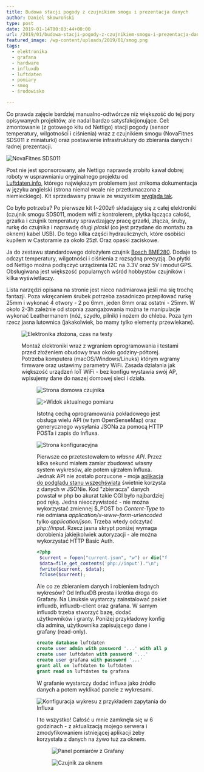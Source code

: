 ```yaml
---
title: Budowa stacji pogody z czujnikiem smogu i prezentacja danych
author: Daniel Skowroński
type: post
date: 2019-01-14T00:03:44+00:00
url: /2019/01/budowa-stacji-pogody-z-czujnikiem-smogu-i-prezentacja-danych/
featured_image: /wp-content/uploads/2019/01/smog.png
tags:
  - elektronika
  - grafana
  - hardware
  - influxdb
  - luftdaten
  - pomiary
  - smog
  - środowisko

---
```

Co prawda zajęcie bardziej manualno-odtwórcze niż większość do tej pory opisywanych projektów, ale nadal bardzo satysfakcjonujące. Cel: zmontowanie (z gotowego kitu od Nettigo) stacji pogody (sensor temperatury, wilgotności i ciśnienia) wraz z czujnikiem smogu (NovaFitnes SDS011 z miniaturki) oraz postawienie infrastruktury do zbierania danych i ładnej prezentacji.

![NovaFitnes SDS011](/wp-content/uploads/2019/01/smog.png)

Post nie jest sponsorowany, ale Nettigo naprawdę zrobiło kawał dobrej roboty w usprawnianiu oryginalnego projektu od  
[Luftdaten.info][1], którego największym problemem jest znikoma dokumentacja w języku angielski (strona niemal wcale nie przetłumaczona z niemieckiego). Kit sprzedawany prawie ze wszystkim [wygląda tak][2].

Co było potrzeba? Po pierwsze kit (~200zł) składający się z całej elektroniki (czujnik smogu SDS011, modem wifi z kontrolerem, płytka łącząca całość, grzałka i czujnik temperatury sprawdzający pracę grzałki, złącza, śruby, rurkę do czujnika i naprawdę długi _płaski_ (co jest przydane do montażu za oknem) kabel USB). Do tego kilka części hydraulicznych, które osobiści kupiłem w Castoramie za około 25zł. Oraz opaski zaciskowe.

Ja do zestawu standardowego dołożyłem czujnik [Bosch BME280][3]. Dodaje to odczyt temperatury, wilgotności i ciśnienia z rozsądną precyzją. Do płytki od Nettigo można podłączyć urządzenia I2C na 3.3V oraz 5V i moduł GPS. Obsługiwana jest większość popularnych wśród hobbystów czujników i kilka wyświetlaczy.

Lista narzędzi opisana na stronie jest nieco nadmiarowa jeśli ma się trochę fantazji. Poza wkręcaniem śrubek potrzeba zasadniczo przepiłować rurkę 25mm i wykonać 4 otwory - 2 po 6mm, jeden 8mm oraz ostatni - 25mm. W około 2-3h zależnie od stopnia zaangażowania można te manipulacje wykonać Leathermanem (nóż, szydło, pilnik) i nożem do chleba. Poza tym rzecz jasna lutownica (jakakolwiek, bo mamy tylko elementy przewlekane).<figure class="wp-block-image">

![Elektronika złożona, czas na testy](/wp-content/uploads/2019/01/smog0.png)

Montaż elektroniki wraz z wgraniem oprogramowania i testami przed złożeniem obudowy trwa około godziny-półtorej. Potrzeba komputera (macOS/Windows/Linuks) którym wgramy firmware oraz ustawimy parametry WiFi. Zasada działania jak większość urządzeń IoT WiFi - bez konfigu wystawia swój AP, wpisujemy dane do naszej domowej sieci i działa.<figure class="wp-block-image">

![Strona domowa czujnika](/wp-content/uploads/2019/01/smog3.png)

![>Widok aktualnego pomiaru](/wp-content/uploads/2019/01/smog4.png)

Istotną cechą oprogramowania pokładowego jest obsługa wielu API (w tym OpenSenseMap) oraz generycznego wysyłania JSONa za pomocą HTTP POSTa i zapis do Influxa.

![Strona konfiguracyjna](/wp-content/uploads/2019/01/smog5.png)

Pierwsze co przetestowałem to _własne&nbsp;API_. Przez kilka sekund miałem zamiar zbudować własny system wykresów, ale potem ujrzałem Influxa. Jednak API nie zostało porzucone - moja [aplikacja do podglądu stanu wszechświata][8] świetnie korzysta z danych w JSONie. Kod "zbieracza" danych powstał w php bo akurat takie CGI było najbardziej pod ręką. Jedna nieoczywistość - nie można wykorzystać zmiennej $_POST bo _Content-Type_ to nie odmiana _application/x-www-form-urlencoded_ tylko _application/json_. Trzeba wtedy odczytać _php://input_. Rzecz jasna skrypt poniżej wymaga dorobienia jakiejkolwiek autoryzacji - ale można wykorzystać HTTP Basic Auth.

```php
<?php
 $current = fopen("current.json", "w") or die("fopen failed");
 $data=file_get_contents('php://input')."\n";
 fwrite($current, $data);
 fclose($current);
```




Ale co ze zbieraniem danych i robieniem ładnych wykresów? Od InfluxDB prosta i krótka droga do Grafany. Na Linuksie wystarczy zainstalować pakiet influxdb, influxdb-client oraz grafana. W samym influxdb trzeba stworzyć bazę, dodać użytkowników i granty. Poniżej przykładowy konfig dla admina, użytkownika zapisującego dane i grafany (read-only).

```sql
create database luftdaten
create user admin with password '...' with all privileges
create user luftdaten with password '...'
create user grafana with password '...'
grant all on luftdaten to luftdaten
grant read on luftdaten to grafana
```


W grafanie wystarczy dodać influxa jako źródło danych a potem wyklikać panele z wykresami.

![Konfiguracja wykresu z przykładem zapytania do Influxa](/wp-content/uploads/2019/01/smog6.png)


I to wszystko! Całość u mnie zamknęła się w 6 godzinach - z aktualizacją mojego serwera i zmodyfikowaniem istniejącej aplikacji żeby korzystała z danych na żywo tuż za oknem.<figure class="wp-block-image">

![Panel pomiarów z Grafany](/wp-content/uploads/2019/01/smog2.png)

![Czujnik za oknem](/wp-content/uploads/2019/01/smog1.png)

 [1]: https://luftdaten.info/
 [2]: https://nettigo.pl/products/nettigo-air-monitor-kit-0-2-1-zbuduj-wlasny-czujnik-smogowy
 [3]: https://www.bosch-sensortec.com/bst/products/all_products/bmp280
 [4]: /wp-content/uploads/2019/01/smog0.png
 [5]: /wp-content/uploads/2019/01/smog3.png
 [6]: /wp-content/uploads/2019/01/smog4.png
 [7]: /wp-content/uploads/2019/01/smog5.png
 [8]: https://blog.dsinf.net/2018/02/aplikacja-do-podgladu-stanu-wszechswiata/
 [9]: /wp-content/uploads/2019/01/smog6.png
 [10]: /wp-content/uploads/2019/01/smog2.png
 [11]: /wp-content/uploads/2019/01/smog1.png